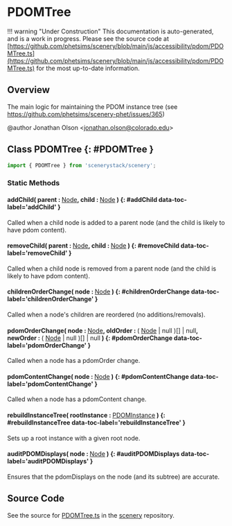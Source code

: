 # PDOMTree

!!! warning "Under Construction"
    This documentation is auto-generated, and is a work in progress. Please see the source code at
    [https://github.com/phetsims/scenery/blob/main/js/accessibility/pdom/PDOMTree.ts](https://github.com/phetsims/scenery/blob/main/js/accessibility/pdom/PDOMTree.ts) for the most up-to-date information.

## Overview

The main logic for maintaining the PDOM instance tree (see https://github.com/phetsims/scenery-phet/issues/365)

@author Jonathan Olson &lt;jonathan.olson@colorado.edu&gt;

## Class PDOMTree {: #PDOMTree }


```js
import { PDOMTree } from 'scenerystack/scenery';
```
### Static Methods

#### addChild( parent : <span style="font-weight: 400;">[Node](../scenery/Node.md)</span>, child : <span style="font-weight: 400;">[Node](../scenery/Node.md)</span> ) {: #addChild data-toc-label='addChild' }

Called when a child node is added to a parent node (and the child is likely to have pdom content).

#### removeChild( parent : <span style="font-weight: 400;">[Node](../scenery/Node.md)</span>, child : <span style="font-weight: 400;">[Node](../scenery/Node.md)</span> ) {: #removeChild data-toc-label='removeChild' }

Called when a child node is removed from a parent node (and the child is likely to have pdom content).

#### childrenOrderChange( node : <span style="font-weight: 400;">[Node](../scenery/Node.md)</span> ) {: #childrenOrderChange data-toc-label='childrenOrderChange' }

Called when a node's children are reordered (no additions/removals).

#### pdomOrderChange( node : <span style="font-weight: 400;">[Node](../scenery/Node.md)</span>, oldOrder : <span style="font-weight: 400;">( [Node](../scenery/Node.md) | <span style="color: hsla(calc(var(--md-hue) + 180deg),80%,40%,1);">null</span> )[] | <span style="color: hsla(calc(var(--md-hue) + 180deg),80%,40%,1);">null</span></span>, newOrder : <span style="font-weight: 400;">( [Node](../scenery/Node.md) | <span style="color: hsla(calc(var(--md-hue) + 180deg),80%,40%,1);">null</span> )[] | <span style="color: hsla(calc(var(--md-hue) + 180deg),80%,40%,1);">null</span></span> ) {: #pdomOrderChange data-toc-label='pdomOrderChange' }

Called when a node has a pdomOrder change.

#### pdomContentChange( node : <span style="font-weight: 400;">[Node](../scenery/Node.md)</span> ) {: #pdomContentChange data-toc-label='pdomContentChange' }

Called when a node has a pdomContent change.

#### rebuildInstanceTree( rootInstance : <span style="font-weight: 400;">[PDOMInstance](../scenery/PDOMInstance.md)</span> ) {: #rebuildInstanceTree data-toc-label='rebuildInstanceTree' }

Sets up a root instance with a given root node.

#### auditPDOMDisplays( node : <span style="font-weight: 400;">[Node](../scenery/Node.md)</span> ) {: #auditPDOMDisplays data-toc-label='auditPDOMDisplays' }

Ensures that the pdomDisplays on the node (and its subtree) are accurate.



## Source Code

See the source for [PDOMTree.ts](https://github.com/phetsims/scenery/blob/main/js/accessibility/pdom/PDOMTree.ts) in the [scenery](https://github.com/phetsims/scenery) repository.
